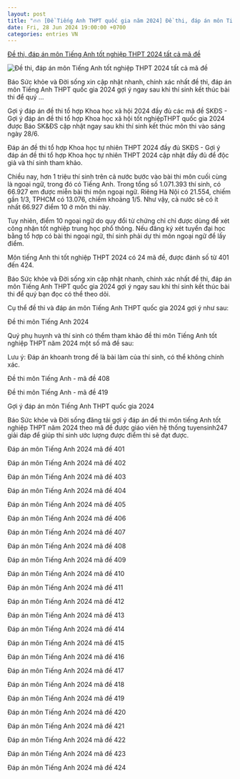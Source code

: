```yaml
---
layout: post
title: "🔥🔥 [Đề Tiếng Anh THPT quốc gia năm 2024] Đề thi, đáp án môn Tiếng Anh tốt nghiệp THPT 2024 tất cả mã đề"
date: Fri, 28 Jun 2024 19:00:00 +0700
categories: entries VN
---
```

[Đề thi, đáp án môn Tiếng Anh tốt nghiệp THPT 2024 tất cả mã đề](https://suckhoedoisong.vn/de-thi-dap-an-mon-tieng-anh-tot-nghiep-thpt-2024-tat-ca-ma-de-169240628151007879.htm)

![Đề thi, đáp án môn Tiếng Anh tốt nghiệp THPT 2024 tất cả mã đề](https://suckhoedoisong.qltns.mediacdn.vn/zoom/600_315/324455921873985536/2024/6/28/de-thi-dan-an-mon-tieng-anh-2024-1719561949704514115639-32-141-364-671-crop-1719561962300677050112.png)

Báo Sức khỏe và Đời sống xin cập nhật nhanh, chính xác nhất đề thi, đáp án môn Tiếng Anh THPT quốc gia 2024 gợi ý ngay sau khi thí sinh kết thúc bài thi để quý ...

Gợi ý đáp án đề thi tổ hợp Khoa học xã hội 2024 đầy đủ các mã đề SKĐS - Gợi ý đáp án đề thi tổ hợp Khoa học xã hội tốt nghiệpTHPT quốc gia 2024 được Báo SK&ĐS cập nhật ngay sau khi thí sinh kết thúc môn thi vào sáng ngày 28/6.

Đáp án đề thi tổ hợp Khoa học tự nhiên THPT 2024 đầy đủ SKĐS - Gợi ý đáp án đề thi tổ hợp Khoa học tự nhiên THPT 2024 cập nhật đầy đủ để độc giả và thí sinh tham khảo.

Chiều nay, hơn 1 triệu thí sinh trên cả nước bước vào bài thi môn cuối cùng là ngoại ngữ, trong đó có Tiếng Anh. Trong tổng số 1.071.393 thí sinh, có 66.927 em được miễn bài thi môn ngoại ngữ. Riêng Hà Nội có 21.554, chiếm gần 1/3, TPHCM có 13.076, chiếm khoảng 1/5. Như vậy, cả nước sẽ có ít nhất 66.927 điểm 10 ở môn thi này.

Tuy nhiên, điểm 10 ngoại ngữ do quy đổi từ chứng chỉ chỉ được dùng để xét công nhận tốt nghiệp trung học phổ thông. Nếu đăng ký xét tuyển đại học bằng tổ hợp có bài thi ngoại ngữ, thí sinh phải dự thi môn ngoại ngữ để lấy điểm.

Môn tiếng Anh thi tốt nghiệp THPT 2024 có 24 mã đề, được đánh số từ 401 đến 424.

Báo Sức khỏe và Đời sống xin cập nhật nhanh, chính xác nhất đề thi, đáp án môn Tiếng Anh THPT quốc gia 2024 gợi ý ngay sau khi thí sinh kết thúc bài thi để quý bạn đọc có thể theo dõi.

Cụ thể đề thi và đáp án môn Tiếng Anh THPT quốc gia 2024 gợi ý như sau:

Đề thi môn Tiếng Anh 2024

Quý phụ huynh và thí sinh có thểm tham khảo đề thi môn Tiếng Anh tốt nghiệp THPT năm 2024 một số mã đề sau:

Lưu ý: Đáp án khoanh trong đề là bài làm của thí sinh, có thể không chính xác.

Đề thi môn Tiếng Anh - mã đề 408

Đề thi môn Tiếng Anh - mã đề 419

Gợi ý đáp án môn Tiếng Anh THPT quốc gia 2024

Báo Sức khỏe và Đời sống đăng tải gợi ý đáp án đề thi môn tiếng Anh tốt nghiệp THPT năm 2024 theo mã đề được giáo viên hệ thống tuyensinh247 giải đáp để giúp thí sinh ước lượng được điểm thi sẽ đạt được.

Đáp án môn Tiếng Anh 2024 mã đề 401

Đáp án môn Tiếng Anh 2024 mã đề 402

Đáp án môn Tiếng Anh 2024 mã đề 403

Đáp án môn Tiếng Anh 2024 mã đề 404

Đáp án môn Tiếng Anh 2024 mã đề 405

Đáp án môn Tiếng Anh 2024 mã đề 406

Đáp án môn Tiếng Anh 2024 mã đề 407

Đáp án môn Tiếng Anh 2024 mã đề 408

Đáp án môn Tiếng Anh 2024 mã đề 409

Đáp án môn Tiếng Anh 2024 mã đề 410

Đáp án môn Tiếng Anh 2024 mã đề 411

Đáp án môn Tiếng Anh 2024 mã đề 412

Đáp án môn Tiếng Anh 2024 mã đề 413

Đáp án môn Tiếng Anh 2024 mã đề 414

Đáp án môn Tiếng Anh 2024 mã đề 415

Đáp án môn Tiếng Anh 2024 mã đề 416

Đáp án môn Tiếng Anh 2024 mã đề 417

Đáp án môn Tiếng Anh 2024 mã đề 418

Đáp án môn Tiếng Anh 2024 mã đề 419

Đáp án môn Tiếng Anh 2024 mã đề 420

Đáp án môn Tiếng Anh 2024 mã đề 421

Đáp án môn Tiếng Anh 2024 mã đề 422

Đáp án môn Tiếng Anh 2024 mã đề 423

Đáp án môn Tiếng Anh 2024 mã đề 424

